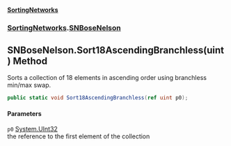 #### [SortingNetworks](./index.md 'index')
### [SortingNetworks](./SortingNetworks.md 'SortingNetworks').[SNBoseNelson](./SortingNetworks-SNBoseNelson.md 'SortingNetworks.SNBoseNelson')
## SNBoseNelson.Sort18AscendingBranchless(uint) Method
Sorts a collection of 18 elements in ascending order using branchless min/max swap.  
```csharp
public static void Sort18AscendingBranchless(ref uint p0);
```
#### Parameters
<a name='SortingNetworks-SNBoseNelson-Sort18AscendingBranchless(uint)-p0'></a>
`p0` [System.UInt32](https://docs.microsoft.com/en-us/dotnet/api/System.UInt32 'System.UInt32')  
the reference to the first element of the collection  
  
